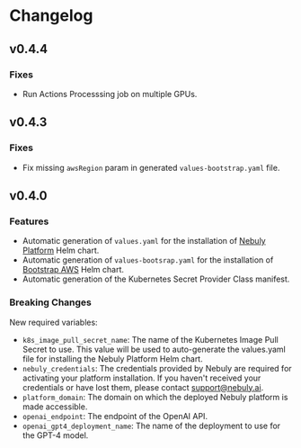 # Changelog

## v0.4.4

### Fixes

- Run Actions Processsing job on multiple GPUs.


## v0.4.3

### Fixes

- Fix missing `awsRegion` param in generated `values-bootstrap.yaml` file.

## v0.4.0

### Features

- Automatic generation of `values.yaml` for the installation of [Nebuly Platform](https://github.com/nebuly-ai/helm-charts/tree/main/nebuly-platform) Helm chart.
- Automatic generation of `values-bootsrap.yaml` for the installation of [Bootstrap AWS](https://github.com/nebuly-ai/helm-charts/tree/main/bootstrap-aws) Helm chart.
- Automatic generation of the Kubernetes Secret Provider Class manifest.

### Breaking Changes

New required variables:

- `k8s_image_pull_secret_name`: The name of the Kubernetes Image Pull Secret to use.
  This value will be used to auto-generate the values.yaml file for installing the Nebuly Platform Helm chart.
- `nebuly_credentials`: The credentials provided by Nebuly are required for activating your platform installation.
  If you haven't received your credentials or have lost them, please contact support@nebuly.ai.
- `platform_domain`: The domain on which the deployed Nebuly platform is made accessible.
- `openai_endpoint`: The endpoint of the OpenAI API.
- `openai_gpt4_deployment_name`: The name of the deployment to use for the GPT-4 model.
